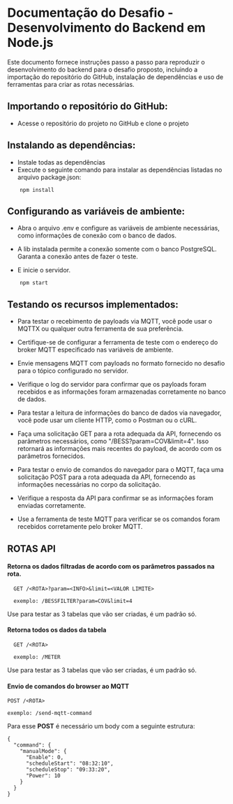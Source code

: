 
# Documentação do Desafio - Desenvolvimento do Backend em Node.js

Este documento fornece instruções passo a passo para reproduzir o desenvolvimento do backend para o desafio proposto, incluindo a importação do repositório do GitHub, instalação de dependências e uso de ferramentas para criar as rotas necessárias.

## Importando o repositório do GitHub:

* Acesse o repositório do projeto no GitHub e clone o projeto 


## Instalando as dependências:

* Instale todas as dependências
* Execute o seguinte comando para instalar as dependências listadas no arquivo package.json:


```http
    npm install
```


## Configurando as variáveis de ambiente:

* Abra o arquivo .env e configure as variáveis de ambiente necessárias, como informações de conexão com o banco de dados. 

* A lib instalada permite a conexão somente com o banco PostgreSQL. Garanta a conexão antes de fazer o teste. 

* E inicie o servidor. 

```http
    npm start
```

## Testando os recursos implementados:

* Para testar o recebimento de payloads via MQTT, você pode usar o MQTTX ou qualquer outra ferramenta de sua preferência. 

* Certifique-se de configurar a ferramenta de teste com o endereço do broker MQTT especificado nas variáveis de ambiente.

* Envie mensagens MQTT com payloads no formato fornecido no desafio para o tópico configurado no servidor.

* Verifique o log do servidor para confirmar que os payloads foram recebidos e as informações foram armazenadas corretamente no banco de dados.

* Para testar a leitura de informações do banco de dados via navegador, você pode usar um cliente HTTP, como o Postman ou o cURL.

* Faça uma solicitação GET para a rota adequada da API, fornecendo os parâmetros necessários, como "/BESS?param=COV&limit=4". Isso retornará as informações mais recentes do payload, de acordo com os parâmetros fornecidos.

* Para testar o envio de comandos do navegador para o MQTT, faça uma solicitação POST para a rota adequada da API, fornecendo as informações necessárias no corpo da solicitação.

* Verifique a resposta da API para confirmar se as informações foram enviadas corretamente.

* Use a ferramenta de teste MQTT para verificar se os comandos foram recebidos corretamente pelo broker MQTT.


## ROTAS API

#### Retorna os dados filtradas de acordo com os parâmetros passados na rota.

```http
  GET /<ROTA>?param=<INFO>&limit=<VALOR LIMITE>

  exemplo: /BESSFILTER?param=COV&limit=4
```

Use para testar as 3 tabelas que vão ser criadas, é um padrão só.

#### Retorna todos os dados da tabela

```http
  GET /<ROTA>

  exemplo: /METER
```

Use para testar as 3 tabelas que vão ser criadas, é um padrão só.


#### Envio de comandos do browser ao MQTT

```http
POST /<ROTA>

exemplo: /send-mqtt-command
```
Para esse **POST** é necessário um body com a seguinte estrutura:

```http
{
  "command": {
    "manualMode": {
      "Enable": 0,
      "scheduleStart": "08:32:10",
      "scheduleStop": "09:33:20",
      "Power": 10
    }
  }
}

```


